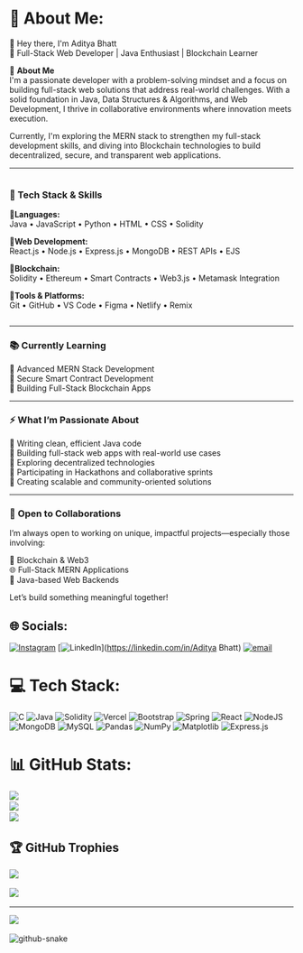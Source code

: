 # 💫 About Me:

👋 Hey there, I'm Aditya Bhatt  
🚀 Full-Stack Web Developer | Java Enthusiast | Blockchain Learner  

🧠 **About Me**  
I'm a passionate developer with a problem-solving mindset and a focus on building full-stack web solutions that address real-world challenges. With a solid foundation in Java, Data Structures & Algorithms, and Web Development, I thrive in collaborative environments where innovation meets execution.

Currently, I'm exploring the MERN stack to strengthen my full-stack development skills, and diving into Blockchain technologies to build decentralized, secure, and transparent web applications.

---

<div style="display: flex; align-items: flex-start; justify-content: space-between; gap: 20px; flex-wrap: wrap;">

<div style="flex: 1; min-width: 280px;">

### 💼 Tech Stack & Skills

**🔹Languages:**  
Java • JavaScript • Python • HTML • CSS • Solidity  

**🔹Web Development:**  
React.js • Node.js • Express.js • MongoDB • REST APIs • EJS  

**🔹Blockchain:**  
Solidity • Ethereum • Smart Contracts • Web3.js • Metamask Integration  

**🔹Tools & Platforms:**  
Git • GitHub • VS Code • Figma • Netlify • Remix  

</div>
</div>

---

### 📚 **Currently Learning**  
🔹 Advanced MERN Stack Development  
🔹 Secure Smart Contract Development  
🔹 Building Full-Stack Blockchain Apps  

---

### ⚡ **What I’m Passionate About**  
🔹 Writing clean, efficient Java code  
🔹 Building full-stack web apps with real-world use cases  
🔹 Exploring decentralized technologies  
🔹 Participating in Hackathons and collaborative sprints  
🔹 Creating scalable and community-oriented solutions  

---

### 🤝 **Open to Collaborations**  
I’m always open to working on unique, impactful projects—especially those involving:  

🔗 Blockchain & Web3  
🌐 Full-Stack MERN Applications  
🧩 Java-based Web Backends  

Let’s build something meaningful together!



## 🌐 Socials:
[![Instagram](https://img.shields.io/badge/Instagram-%23E4405F.svg?logo=Instagram&logoColor=white)](https://instagram.com/adit_yabhatt234) [![LinkedIn](https://img.shields.io/badge/LinkedIn-%230077B5.svg?logo=linkedin&logoColor=white)](https://linkedin.com/in/Aditya Bhatt) [![email](https://img.shields.io/badge/Email-D14836?logo=gmail&logoColor=white)](mailto:aditya.adi02bhatt@gmail.com) 

# 💻 Tech Stack:
![C](https://img.shields.io/badge/c-%2300599C.svg?style=for-the-badge&logo=c&logoColor=white) ![Java](https://img.shields.io/badge/java-%23ED8B00.svg?style=for-the-badge&logo=openjdk&logoColor=white) ![Solidity](https://img.shields.io/badge/Solidity-%23363636.svg?style=for-the-badge&logo=solidity&logoColor=white) ![Vercel](https://img.shields.io/badge/vercel-%23000000.svg?style=for-the-badge&logo=vercel&logoColor=white) ![Bootstrap](https://img.shields.io/badge/bootstrap-%238511FA.svg?style=for-the-badge&logo=bootstrap&logoColor=white) ![Spring](https://img.shields.io/badge/spring-%236DB33F.svg?style=for-the-badge&logo=spring&logoColor=white) ![React](https://img.shields.io/badge/react-%2320232a.svg?style=for-the-badge&logo=react&logoColor=%2361DAFB) ![NodeJS](https://img.shields.io/badge/node.js-6DA55F?style=for-the-badge&logo=node.js&logoColor=white) ![MongoDB](https://img.shields.io/badge/MongoDB-%234ea94b.svg?style=for-the-badge&logo=mongodb&logoColor=white) ![MySQL](https://img.shields.io/badge/mysql-4479A1.svg?style=for-the-badge&logo=mysql&logoColor=white) ![Pandas](https://img.shields.io/badge/pandas-%23150458.svg?style=for-the-badge&logo=pandas&logoColor=white) ![NumPy](https://img.shields.io/badge/numpy-%23013243.svg?style=for-the-badge&logo=numpy&logoColor=white) ![Matplotlib](https://img.shields.io/badge/Matplotlib-%23ffffff.svg?style=for-the-badge&logo=Matplotlib&logoColor=black) ![Express.js](https://img.shields.io/badge/express.js-%23404d59.svg?style=for-the-badge&logo=express&logoColor=%2361DAFB)
# 📊 GitHub Stats:
![](https://github-readme-stats.vercel.app/api?username=adityaBhatt02&theme=dark&hide_border=false&include_all_commits=false&count_private=false)<br/>
![](https://nirzak-streak-stats.vercel.app/?user=adityaBhatt02&theme=dark&hide_border=false)<br/>
![](https://github-readme-stats.vercel.app/api/top-langs/?username=adityaBhatt02&theme=dark&hide_border=false&include_all_commits=false&count_private=false&layout=compact)

## 🏆 GitHub Trophies
![](https://github-profile-trophy.vercel.app/?username=adityaBhatt02&theme=radical&no-frame=false&no-bg=true&margin-w=4)

![](https://quotes-github-readme.vercel.app/api?type=horizontal&theme=radical)

---
[![](https://visitcount.itsvg.in/api?id=adityaBhatt02&icon=0&color=0)](https://visitcount.itsvg.in)

<!-- Proudly created with GPRM ( https://gprm.itsvg.in ) -->
<picture>
 <source media = "(prefers-color-scheme: dark)" srcset="https://raw.githubusercontent.com/adityaBhatt02/adityaBhatt02/output/github-snake-dark.svg" />
 <source media = "(prefers-color-scheme: light)" srcset="https://raw.githubusercontent.com/adityaBhatt02/adityaBhatt02/output/github-snake.svg" />
  <img alt="github-snake" src="https://raw.githubusercontent.com/adityaBhatt02/adityaBhatt02/output/github-snake.svg">
